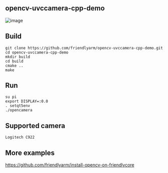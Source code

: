 ## **opencv-uvccamera-cpp-demo**

![image](https://github.com/friendlyarm/install-opencv-on-friendlycore/raw/rk3399/examples/images/cpp-opencamera.png)

Build
------------
```
git clone https://github.com/friendlyarm/opencv-uvccamera-cpp-demo.git
cd opencv-uvccamera-cpp-demo
mkdir build
cd build
cmake ..
make
```

Run
------------
```
su pi
export DISPLAY=:0.0
. setqt5env
./opencamera
```

Supported camera
------------
```
Logitech C922
```

More examples
------------
https://github.com/friendlyarm/install-opencv-on-friendlycore
